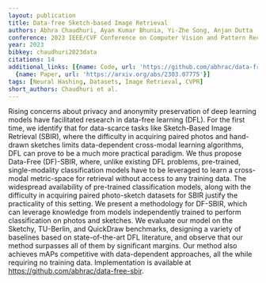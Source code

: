 ```yaml
---
layout: publication
title: Data-free Sketch-based Image Retrieval
authors: Abhra Chaudhuri, Ayan Kumar Bhunia, Yi-Zhe Song, Anjan Dutta
conference: 2023 IEEE/CVF Conference on Computer Vision and Pattern Recognition (CVPR)
year: 2023
bibkey: chaudhuri2023data
citations: 14
additional_links: [{name: Code, url: 'https://github.com/abhrac/data-free-sbir.'},
  {name: Paper, url: 'https://arxiv.org/abs/2303.07775'}]
tags: [Neural Hashing, Datasets, Image Retrieval, CVPR]
short_authors: Chaudhuri et al.
---
```

Rising concerns about privacy and anonymity preservation of deep learning
models have facilitated research in data-free learning (DFL). For the first
time, we identify that for data-scarce tasks like Sketch-Based Image Retrieval
(SBIR), where the difficulty in acquiring paired photos and hand-drawn sketches
limits data-dependent cross-modal learning algorithms, DFL can prove to be a
much more practical paradigm. We thus propose Data-Free (DF)-SBIR, where,
unlike existing DFL problems, pre-trained, single-modality classification
models have to be leveraged to learn a cross-modal metric-space for retrieval
without access to any training data. The widespread availability of pre-trained
classification models, along with the difficulty in acquiring paired
photo-sketch datasets for SBIR justify the practicality of this setting. We
present a methodology for DF-SBIR, which can leverage knowledge from models
independently trained to perform classification on photos and sketches. We
evaluate our model on the Sketchy, TU-Berlin, and QuickDraw benchmarks,
designing a variety of baselines based on state-of-the-art DFL literature, and
observe that our method surpasses all of them by significant margins. Our
method also achieves mAPs competitive with data-dependent approaches, all the
while requiring no training data. Implementation is available at
https://github.com/abhrac/data-free-sbir.